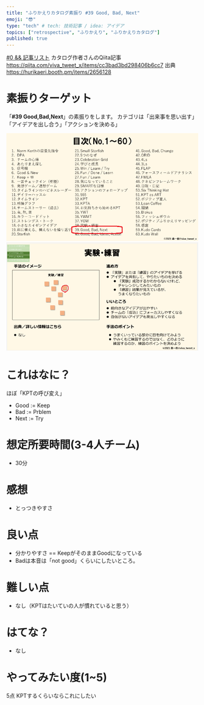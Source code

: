 ```yaml
---
title: "ふりかえりカタログ素振り #39 Good, Bad, Next" 
emoji: "😎"
type: "tech" # tech: 技術記事 / idea: アイデア
topics: ["retrospective", "ふりかえり", "ふりかえりカタログ"]
published: true
---
```


[#0 && 記事リスト](/datsuns/articles/retrospective-su-bu-ri-0.md)
カタログ作者さんのQiita記事
https://qiita.com/viva_tweet_x/items/cc3bad3bd298406b6cc7
出典
https://hurikaeri.booth.pm/items/2656128

# 素振りターゲット

「**\#39 Good,Bad,Next**」の素振りをします。
カテゴリは「出来事を思い出す」「アイデアを出し合う」「アクションを決める」

![target](/images/retrospective-su-bu-ri/39-target.png)
![pattern](/images/retrospective-su-bu-ri/38-pattern.png)


# これはなに？

ほぼ「KPTの呼び変え」
* Good := Keep
* Bad := Prblem
* Next := Try

# 想定所要時間(3-4人チーム)

* 30分

# 感想

* とっつきやすさ

# 良い点

* 分かりやすさ == KeepがそのままGoodになっている
* Badは本音は「not good」くらいにしたいところ。

# 難しい点

* なし（KPTはたいていの人が慣れていると思う）

# はてな？

* なし

# やってみたい度(1~5)

5点
KPTするくらいならこれにしたい
